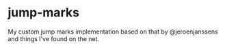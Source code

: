 # jump-marks
My custom jump marks implementation based on that by @jeroenjanssens and things I've found on the net.
